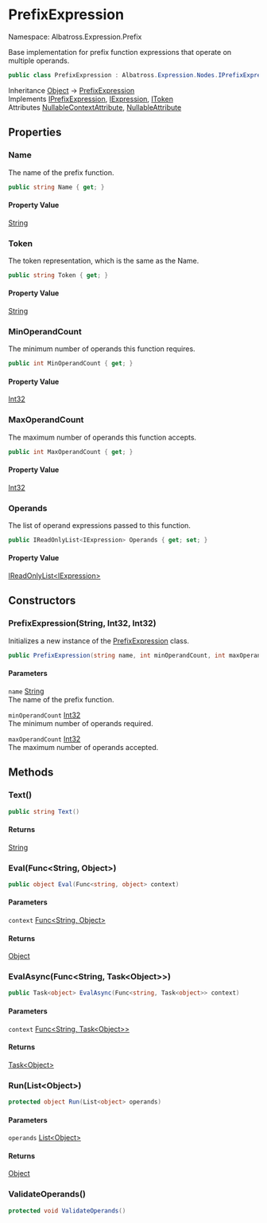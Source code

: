 # PrefixExpression

Namespace: Albatross.Expression.Prefix

Base implementation for prefix function expressions that operate on multiple operands.

```csharp
public class PrefixExpression : Albatross.Expression.Nodes.IPrefixExpression, Albatross.Expression.Nodes.IExpression, Albatross.Expression.Nodes.IToken
```

Inheritance [Object](https://docs.microsoft.com/en-us/dotnet/api/system.object) → [PrefixExpression](./albatross.expression.prefix.prefixexpression.md)<br>
Implements [IPrefixExpression](./albatross.expression.nodes.iprefixexpression.md), [IExpression](./albatross.expression.nodes.iexpression.md), [IToken](./albatross.expression.nodes.itoken.md)<br>
Attributes [NullableContextAttribute](https://docs.microsoft.com/en-us/dotnet/api/system.runtime.compilerservices.nullablecontextattribute), [NullableAttribute](https://docs.microsoft.com/en-us/dotnet/api/system.runtime.compilerservices.nullableattribute)

## Properties

### **Name**

The name of the prefix function.

```csharp
public string Name { get; }
```

#### Property Value

[String](https://docs.microsoft.com/en-us/dotnet/api/system.string)<br>

### **Token**

The token representation, which is the same as the Name.

```csharp
public string Token { get; }
```

#### Property Value

[String](https://docs.microsoft.com/en-us/dotnet/api/system.string)<br>

### **MinOperandCount**

The minimum number of operands this function requires.

```csharp
public int MinOperandCount { get; }
```

#### Property Value

[Int32](https://docs.microsoft.com/en-us/dotnet/api/system.int32)<br>

### **MaxOperandCount**

The maximum number of operands this function accepts.

```csharp
public int MaxOperandCount { get; }
```

#### Property Value

[Int32](https://docs.microsoft.com/en-us/dotnet/api/system.int32)<br>

### **Operands**

The list of operand expressions passed to this function.

```csharp
public IReadOnlyList<IExpression> Operands { get; set; }
```

#### Property Value

[IReadOnlyList&lt;IExpression&gt;](https://docs.microsoft.com/en-us/dotnet/api/system.collections.generic.ireadonlylist-1)<br>

## Constructors

### **PrefixExpression(String, Int32, Int32)**

Initializes a new instance of the [PrefixExpression](./albatross.expression.prefix.prefixexpression.md) class.

```csharp
public PrefixExpression(string name, int minOperandCount, int maxOperandCount)
```

#### Parameters

`name` [String](https://docs.microsoft.com/en-us/dotnet/api/system.string)<br>
The name of the prefix function.

`minOperandCount` [Int32](https://docs.microsoft.com/en-us/dotnet/api/system.int32)<br>
The minimum number of operands required.

`maxOperandCount` [Int32](https://docs.microsoft.com/en-us/dotnet/api/system.int32)<br>
The maximum number of operands accepted.

## Methods

### **Text()**

```csharp
public string Text()
```

#### Returns

[String](https://docs.microsoft.com/en-us/dotnet/api/system.string)<br>

### **Eval(Func&lt;String, Object&gt;)**

```csharp
public object Eval(Func<string, object> context)
```

#### Parameters

`context` [Func&lt;String, Object&gt;](https://docs.microsoft.com/en-us/dotnet/api/system.func-2)<br>

#### Returns

[Object](https://docs.microsoft.com/en-us/dotnet/api/system.object)<br>

### **EvalAsync(Func&lt;String, Task&lt;Object&gt;&gt;)**

```csharp
public Task<object> EvalAsync(Func<string, Task<object>> context)
```

#### Parameters

`context` [Func&lt;String, Task&lt;Object&gt;&gt;](https://docs.microsoft.com/en-us/dotnet/api/system.func-2)<br>

#### Returns

[Task&lt;Object&gt;](https://docs.microsoft.com/en-us/dotnet/api/system.threading.tasks.task-1)<br>

### **Run(List&lt;Object&gt;)**

```csharp
protected object Run(List<object> operands)
```

#### Parameters

`operands` [List&lt;Object&gt;](https://docs.microsoft.com/en-us/dotnet/api/system.collections.generic.list-1)<br>

#### Returns

[Object](https://docs.microsoft.com/en-us/dotnet/api/system.object)<br>

### **ValidateOperands()**

```csharp
protected void ValidateOperands()
```
